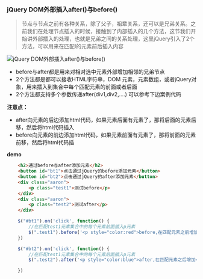 
### jQuery DOM外部插入after()与before()

> 节点与节点之前有各种关系，除了父子，祖辈关系，还可以是兄弟关系。之前我们在处理节点插入的时候，接触到了内部插入的几个方法，这节我们开始讲外部插入的处理，也就是兄弟之间的关系处理，这里jQuery引入了2个方法，可以用来在匹配I的元素前后插入内容


<img src="http://img.mukewang.com/57481b6b00018e3405210197.jpg" alt="jQuery DOM外部插入after()与before()">

* before与after都是用来对相对选中元素外部增加相邻的兄弟节点
* 2个方法都是都可以接收HTML字符串，DOM 元素，元素数组，或者jQuery对象，用来插入到集合中每个匹配元素的前面或者后面
* 2个方法都支持多个参数传递after(div1,div2,....) 可以参考下边案例代码


__注意点：__


* after向元素的后边添加html代码，如果元素后面有元素了，那将后面的元素后移，然后将html代码插入
* before向元素的前边添加html代码，如果元素前面有元素了，那将前面的元素前移，然后将html代码插

__demo__

```html
	<h2>通过before与after添加元素</h2>
    <button id="bt1">点击通过jQuery的before添加元素</button>
    <button id="bt2">点击通过jQuery的after添加元素</button>
    <div class="aaron">
        <p class="test1">测试before</p>
    </div>
    <div class="aaron">
        <p class="test2">测试after</p>
    </div>
```
```javaScript
  	$("#bt1").on('click', function() {
        //在匹配test1元素集合中的每个元素前面插入p元素
        $(".test1").before('<p style="color:red">before,在匹配元素之前增加</p>', '<p style="color:red">多参数</p>')
    })

    $("#bt2").on('click', function() {
        //在匹配test1元素集合中的每个元素后面插入p元素
        $(".test2").after('<p style="color:blue">after,在匹配元素之后增加</p>', '<p style="color:blue">多参数</p>')

    })
```